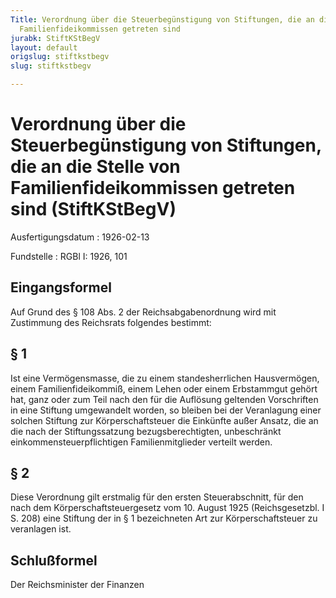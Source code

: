 ```yaml
---
Title: Verordnung über die Steuerbegünstigung von Stiftungen, die an die Stelle von
  Familienfideikommissen getreten sind
jurabk: StiftKStBegV
layout: default
origslug: stiftkstbegv
slug: stiftkstbegv

---
```


# Verordnung über die Steuerbegünstigung von Stiftungen, die an die Stelle von Familienfideikommissen getreten sind (StiftKStBegV)

Ausfertigungsdatum
:   1926-02-13

Fundstelle
:   RGBl I: 1926, 101



## Eingangsformel

Auf Grund des § 108 Abs. 2 der Reichsabgabenordnung wird mit
Zustimmung des Reichsrats folgendes bestimmt:


## § 1

Ist eine Vermögensmasse, die zu einem standesherrlichen Hausvermögen,
einem Familienfideikommiß, einem Lehen oder einem Erbstammgut gehört
hat, ganz oder zum Teil nach den für die Auflösung geltenden
Vorschriften in eine Stiftung umgewandelt worden, so bleiben bei der
Veranlagung einer solchen Stiftung zur Körperschaftsteuer die
Einkünfte außer Ansatz, die an die nach der Stiftungssatzung
bezugsberechtigten, unbeschränkt einkommensteuerpflichtigen
Familienmitglieder verteilt werden.


## § 2

Diese Verordnung gilt erstmalig für den ersten Steuerabschnitt, für
den nach dem Körperschaftsteuergesetz vom 10. August 1925
(Reichsgesetzbl. I S. 208) eine Stiftung der in § 1 bezeichneten Art
zur Körperschaftsteuer zu veranlagen ist.


## Schlußformel

Der Reichsminister der Finanzen

